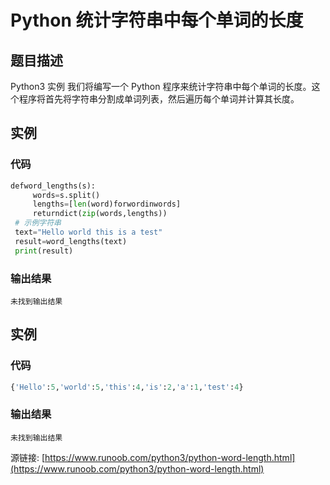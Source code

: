 # Python 统计字符串中每个单词的长度

## 题目描述
Python3 实例
我们将编写一个 Python 程序来统计字符串中每个单词的长度。这个程序将首先将字符串分割成单词列表，然后遍历每个单词并计算其长度。

## 实例
### 代码
```python
defword_lengths(s):
     words=s.split()
     lengths=[len(word)forwordinwords]
     returndict(zip(words,lengths))
 # 示例字符串
 text="Hello world this is a test"
 result=word_lengths(text)
 print(result)
```
### 输出结果
```
未找到输出结果
```
## 实例
### 代码
```python
{'Hello':5,'world':5,'this':4,'is':2,'a':1,'test':4}
```
### 输出结果
```
未找到输出结果
```
源链接: [https://www.runoob.com/python3/python-word-length.html](https://www.runoob.com/python3/python-word-length.html)